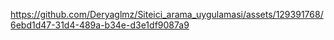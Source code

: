 

https://github.com/Deryaglmz/Siteici_arama_uygulamasi/assets/129391768/6ebd1d47-31d4-489a-b34e-d3e1df9087a9

